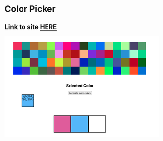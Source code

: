 # Color Picker

## Link to site <a href="https://dancing-salmiakki-fb32e2.netlify.app/" target='_blank'>HERE</a>

<img src='imagecolorpicker.png' alt='color picker game '/>